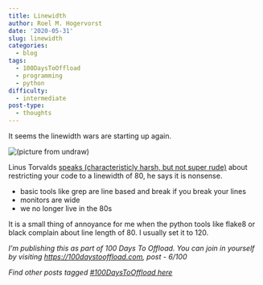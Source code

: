 ```yaml
---
title: Linewidth
author: Roel M. Hogervorst
date: '2020-05-31'
slug: linewidth
categories:
  - blog
tags:
  - 100DaysToOffload
  - programming
  - python
difficulty:
  - intermediate
post-type:
  - thoughts
---
```


It seems the linewidth wars are starting up again. 

![(picture from undraw)](/2020-05-31-linewidth/index_files/undraw_proud_coder_7ain.png)


Linus Torvalds [speaks (characteristicly harsh, but not super rude)](https://lkml.org/lkml/2020/5/29/1038) about restricting
your code to a linewidth of 80, he says it is nonsense. 

- basic tools like grep are line based and break if you break your lines
- monitors are wide
- we no longer live in the 80s


It is a small thing of annoyance for me when the python tools like flake8 or black complain about line length of 80. I usually set it to 120.  


*I’m publishing this as part of 100 Days To Offload. You can join in yourself by visiting https://100daystooffload.com, post - 6/100*

*Find other posts tagged  [#100DaysToOffload here](https://notes.rmhogervorst.nl/tags/100DaysToOffload/)*
